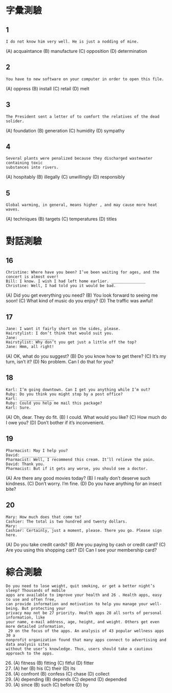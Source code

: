 # 字彙測驗
## 1
```
I do not know him very well. He is just a nodding of mine.
```
(A) acquaintance (B) manufacture (C) opposition (D) determination

## 2
```
You have to new software on your computer in order to open this file.
```
(A) oppress (B) install (C) retail (D) melt

## 3
```
The President sent a letter of to comfort the relatives of the dead solider.
```
(A) foundation (B) generation (C) humidity (D) sympathy

## 4
```
Several plants were penalized because they discharged wastewater containing toxic
substances into rivers.
```
(A) hospitably (B) illegally (C) unwillingly (D) responsibly

## 5
```
Global warming, in general, means higher , and may cause more heat waves.
```
(A) techniques (B) targets (C) temperatures (D) titles

# 對話測驗
## 16
```
Christine: Where have you been? I’ve been waiting for ages, and the concert is almost over!
Bill: I know. I wish I had left home earlier. _______________
Christine: Well, I had told you it would be bad.
```
(A) Did you get everything you need?
(B) You look forward to seeing me soon!
(C) What kind of music do you enjoy?
(D) The traffic was awful!

## 17
```
Jane: I want it fairly short on the sides, please.
Hairstylist: I don’t think that would suit you.
Jane: _______________
Hairstylist: Why don’t you get just a little off the top?
Jane: Hmm, all right!
```
(A) OK, what do you suggest?
(B) Do you know how to get there?
(C) It’s my turn, isn’t it?
(D) No problem. Can I do that for you?

## 18
```
Karl: I’m going downtown. Can I get you anything while I’m out?
Ruby: Do you think you might stop by a post office?
Karl: _______________
Ruby: Could you help me mail this package?
Karl: Sure.
```
(A) Oh, dear. They do fit.
(B) I could. What would you like?
(C) How much do I owe you?
(D) Don’t bother if it’s inconvenient.

## 19
```
Pharmacist: May I help you?
David: _______________
Pharmacist: Well, I recommend this cream. It’ll relieve the pain.
David: Thank you.
Pharmacist: But if it gets any worse, you should see a doctor.
```
(A) Are there any good movies today?
(B) I really don’t deserve such kindness.
(C) Don’t worry. I’m fine.
(D) Do you have anything for an insect bite?

## 20
```
Mary: How much does that come to?
Cashier: The total is two hundred and twenty dollars.
Mary: _______________
Cashier: Certainly, just a moment, please. There you go. Please sign here.
```
(A) Do you take credit cards?
(B) Are you paying by cash or credit card?
(C) Are you using this shopping cart?
(D) Can I see your membership card?

# 綜合測驗
```
Do you need to lose weight, quit smoking, or get a better night’s sleep? Thousands of mobile
apps are available to improve your health and 26 . Health apps, easy to use and often free,
can provide information and motivation to help you manage your well-being. But protecting your
privacy may not be 27 priority. Health apps 28 all sorts of personal information, like
your name, e-mail address, age, height, and weight. Others get even more detailed information,
 29 on the focus of the apps. An analysis of 43 popular wellness apps 30 a
nonprofit organization found that many apps connect to advertising and data analysis sites
without the user’s knowledge. Thus, users should take a cautious approach to the apps.
```
26. (A) fitness (B) fitting (C) fitful (D) fitter
27. (A) her (B) his (C) their (D) its
28. (A) confront (B) confess (C) chase (D) collect
29. (A) depending (B) depends (C) depend (D) depended
30. (A) since (B) such (C) before (D) by